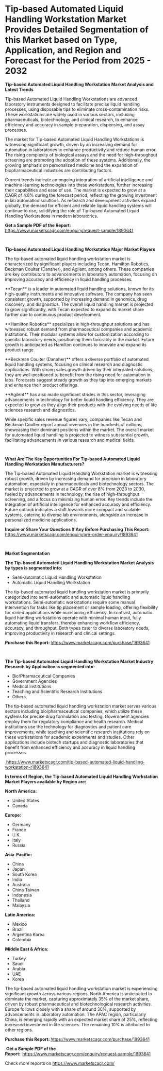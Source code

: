 <p><h1>Tip-based Automated Liquid Handling Workstation Market Provides Detailed Segmentation of this Market based on Type, Application, and Region and Forecast for the Period from 2025 - 2032</h1></p><p><strong>Tip-based Automated Liquid Handling Workstation Market Analysis and Latest Trends</strong></p>
<p><p>Tip-based Automated Liquid Handling Workstations are advanced laboratory instruments designed to facilitate precise liquid handling processes, using disposable tips to eliminate cross-contamination risks. These workstations are widely used in various sectors, including pharmaceuticals, biotechnology, and clinical research, to enhance efficiency and accuracy in sample preparation, dispensing, and assay processes.</p><p>The market for Tip-based Automated Liquid Handling Workstations is witnessing significant growth, driven by an increasing demand for automation in laboratories to enhance productivity and reduce human error. The rising complexity of biological assays and the need for high-throughput screening are promoting the adoption of these systems. Additionally, the growing emphasis on personalized medicine and the expansion of biopharmaceutical industries are contributing factors.</p><p>Current trends indicate an ongoing integration of artificial intelligence and machine learning technologies into these workstations, further increasing their capabilities and ease of use. The market is expected to grow at a CAGR of 4.8% during the forecast period, reflecting the growing investment in lab automation solutions. As research and development activities expand globally, the demand for efficient and reliable liquid handling systems will continue to rise, solidifying the role of Tip-based Automated Liquid Handling Workstations in modern laboratories.</p></p>
<p><strong>Get a Sample PDF of the Report:&nbsp;</strong> <a href="https://www.marketscagr.com/enquiry/request-sample/1893641?utm_campaign=1126&utm_medium=2&utm_source=Github&utm_content=ia&utm_term=01032025&utm_id=tip-based-automated-liquid-handling-workstation">https://www.marketscagr.com/enquiry/request-sample/1893641</a></p>
<p>&nbsp;</p>
<p><strong>Tip-based Automated Liquid Handling Workstation Major Market Players</strong></p>
<p><p>The tip-based automated liquid handling workstation market is characterized by significant players including Tecan, Hamilton Robotics, Beckman Coulter (Danaher), and Agilent, among others. These companies are key contributors to advancements in laboratory automation, focusing on improving accuracy and efficiency in liquid handling processes.</p><p>**Tecan** is a leader in automated liquid handling solutions, known for its high-quality instruments and innovative software. The company has seen consistent growth, supported by increasing demand in genomics, drug discovery, and diagnostics. The overall liquid handling market is projected to grow significantly, with Tecan expected to expand its market share further due to continuous product development.</p><p>**Hamilton Robotics** specializes in high-throughput solutions and has witnessed robust demand from pharmaceutical companies and academic institutions. Their modular systems allow for customization according to specific laboratory needs, positioning them favorably in the market. Future growth is anticipated as Hamilton continues to innovate and expand its product range.</p><p>**Beckman Coulter (Danaher)** offers a diverse portfolio of automated liquid handling systems, focusing on clinical research and diagnostic applications. With strong sales growth driven by their integrated solutions, they are well-positioned to benefit from the rising need for automation in labs. Forecasts suggest steady growth as they tap into emerging markets and enhance their product offerings.</p><p>**Agilent** has also made significant strides in this sector, leveraging advancements in technology for better liquid handling efficiency. They are expected to grow as they align their products with the evolving needs of life sciences research and diagnostics.</p><p>While specific sales revenue figures vary, companies like Tecan and Beckman Coulter report annual revenues in the hundreds of millions, showcasing their dominant positions within the market. The overall market for automated liquid handling is projected to witness substantial growth, facilitating advancements in various research and medical fields.</p></p>
<p>&nbsp;</p>
<p><strong>What Are The Key Opportunities For Tip-based Automated Liquid Handling Workstation Manufacturers?</strong></p>
<p><p>The Tip-based Automated Liquid Handling Workstation market is witnessing robust growth, driven by increasing demand for precision in laboratory automation, especially in pharmaceuticals and biotechnology sectors. The market is projected to grow at a CAGR of over 8% from 2023 to 2030, fueled by advancements in technology, the rise of high-throughput screening, and a focus on minimizing human error. Key trends include the integration of artificial intelligence for enhanced accuracy and efficiency. Future outlook indicates a shift towards more compact and scalable systems, catering to diverse lab environments, alongside an increase in personalized medicine applications.</p></p>
<p><strong>Inquire or Share Your Questions If Any Before Purchasing This Report:</strong> <a href="https://www.marketscagr.com/enquiry/pre-order-enquiry/1893641?utm_campaign=1126&utm_medium=2&utm_source=Github&utm_content=ia&utm_term=01032025&utm_id=tip-based-automated-liquid-handling-workstation">https://www.marketscagr.com/enquiry/pre-order-enquiry/1893641</a></p>
<p>&nbsp;</p>
<p><strong>Market Segmentation</strong></p>
<p><strong>The Tip-based Automated Liquid Handling Workstation Market Analysis by types is segmented into:</strong></p>
<p><ul><li>Semi-automatic Liquid Handling Workstation</li><li>Automatic Liquid Handling Workstation</li></ul></p>
<p><p>The tip-based automated liquid handling workstation market is primarily categorized into semi-automatic and automatic liquid handling workstations. Semi-automatic workstations require some manual intervention for tasks like tip placement or sample loading, offering flexibility for varied applications while maintaining efficiency. In contrast, automatic liquid handling workstations operate with minimal human input, fully automating liquid transfers, thereby enhancing workflow efficiency, accuracy, and throughput. Both types cater to diverse laboratory needs, improving productivity in research and clinical settings.</p></p>
<p><strong>Purchase this Report:&nbsp;</strong><a href="https://www.marketscagr.com/purchase/1893641?utm_campaign=1126&utm_medium=2&utm_source=Github&utm_content=ia&utm_term=01032025&utm_id=tip-based-automated-liquid-handling-workstation">https://www.marketscagr.com/purchase/1893641</a></p>
<p>&nbsp;</p>
<p><strong>The Tip-based Automated Liquid Handling Workstation Market Industry Research by Application is segmented into:</strong></p>
<p><ul><li>Bio/Pharmaceutical Companies</li><li>Government Agencies</li><li>Medical Institutions</li><li>Teaching and Scientific Research Institutions</li><li>Others</li></ul></p>
<p><p>The tip-based automated liquid handling workstation market serves various sectors including bio/pharmaceutical companies, which utilize these systems for precise drug formulation and testing. Government agencies employ them for regulatory compliance and health research. Medical institutions use the technology for diagnostics and patient care improvements, while teaching and scientific research institutions rely on these workstations for academic experiments and studies. Other applications include biotech startups and diagnostic laboratories that benefit from enhanced efficiency and accuracy in liquid handling processes.</p></p>
<p><a href="https://www.marketscagr.com/tip-based-automated-liquid-handling-workstation-r1893641?utm_campaign=1126&utm_medium=2&utm_source=Github&utm_content=ia&utm_term=01032025&utm_id=tip-based-automated-liquid-handling-workstation">&nbsp;https://www.marketscagr.com/tip-based-automated-liquid-handling-workstation-r1893641</a></p>
<p><strong>In terms of Region, the Tip-based Automated Liquid Handling Workstation Market Players available by Region are:</strong></p>
<p>
    <p> <strong> North America: </strong>
        <ul>
            <li>United States</li>
            <li>Canada</li>
        </ul>
        </p> 
    <p> <strong> Europe: </strong>
        <ul>
            <li>Germany</li>
            <li>France</li>
            <li>U.K.</li>
            <li>Italy</li>
            <li>Russia</li>
        </ul>
        </p> 
    <p> <strong> Asia-Pacific: </strong>
        <ul>
            <li>China</li>
            <li>Japan</li>
            <li>South Korea</li>
            <li>India</li>
            <li>Australia</li>
            <li>China Taiwan</li>
            <li>Indonesia</li>
            <li>Thailand</li>
            <li>Malaysia</li>
        </ul>
        </p> 
    <p> <strong> Latin America: </strong>
        <ul>
            <li>Mexico</li>
            <li>Brazil</li>
            <li>Argentina Korea</li>
            <li>Colombia</li>
        </ul>
        </p> 
    <p> <strong> Middle East & Africa: </strong>
        <ul>
            <li>Turkey</li>
            <li>Saudi</li>
            <li>Arabia</li>
            <li>UAE</li>
            <li>Korea</li>
        </ul>
    </p>
    </p>
<p><p>The tip-based automated liquid handling workstation market is experiencing significant growth across various regions. North America is anticipated to dominate the market, capturing approximately 35% of the market share, driven by robust pharmaceutical and biotechnological research activities. Europe follows closely with a share of around 30%, supported by advancements in laboratory automation. The APAC region, particularly China, is emerging rapidly with an expected market share of 25%, reflecting increased investment in life sciences. The remaining 10% is attributed to other regions.</p></p>
<p><strong>Purchase this Report: </strong><a href="https://www.marketscagr.com/purchase/1893641?utm_campaign=1126&utm_medium=2&utm_source=Github&utm_content=ia&utm_term=01032025&utm_id=tip-based-automated-liquid-handling-workstation">https://www.marketscagr.com/purchase/1893641</a></p>
<p>&nbsp;<strong>Get a Sample PDF of the Report:&nbsp;&nbsp;</strong><a href="https://www.marketscagr.com/enquiry/request-sample/1893641?utm_campaign=1126&utm_medium=2&utm_source=Github&utm_content=ia&utm_term=01032025&utm_id=tip-based-automated-liquid-handling-workstation">https://www.marketscagr.com/enquiry/request-sample/1893641</a></p>
<p><strong></strong></p>
<p>Check more reports on <a href="https://www.marketscagr.com/?utm_campaign=1126&utm_medium=2&utm_source=Github&utm_content=ia&utm_term=01032025&utm_id=tip-based-automated-liquid-handling-workstation">https://www.marketscagr.com/</a></p>